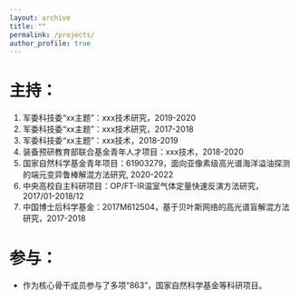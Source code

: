 ```yaml
---
layout: archive
title: ""
permalink: /projects/
author_profile: true
---
```



# 主持：
1. 军委科技委“xx主题”：xxx技术研究，2019-2020
2. 军委科技委“xx主题”：xxx技术研究，2017-2018
3. 军委科技委“xx主题”：xxx技术，2018-2019
4. 装备预研教育部联合基金青年人才项目：xxx技术，2018-2020
5. 国家自然科学基金青年项目：61903279，面向亚像素级高光谱海洋溢油探测的端元变异鲁棒解混方法研究, 2020-2022
6. 中央高校自主科研项目：OP/FT-IR温室气体定量快速反演方法研究，2017/01-2018/12
7. 中国博士后科学基金：2017M612504，基于贝叶斯网络的高光谱盲解混方法研究，2017-2018

# 参与：
* 作为核心骨干成员参与了多项“863”，国家自然科学基金等科研项目。